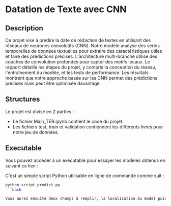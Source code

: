 # Datation de Texte avec CNN

## Description
Ce projet vise à prédire la date de rédaction de textes en utilisant des réseaux de neurones convolutifs (CNN). Notre modèle analyse des séries temporelles de données textuelles pour extraire des caractéristiques utiles et faire des prédictions précises. L'architecture multi-branche utilise des couches de convolution profondes pour capter des motifs locaux. Le rapport détaille les étapes du projet, y compris la conception du réseau, l'entraînement du modèle, et les tests de performance. Les résultats montrent que notre approche basée sur les CNN permet des prédictions précises mais peut être optimisée davantage.

## Structures
Le projet est divisé en 2 parties :
- Le fichier Main_TER.ipynb contient le code du projet.
- Les fichiers test, train et validation contiennent les différents livres pour notre jeu de données.

## Executable
Vous pouvez accéder à un exécutable pour essayer les modèles obtenus en suivant ce lien :

C'est un simple script Python utilisable en ligne de commande comme suit :
```bash
python script_predict.py
```bash

Vous aurez ensuite deux champs à remplir, la localisation du model puis la localisation du ou des fichiers dont vous souhaités prédire la date.
